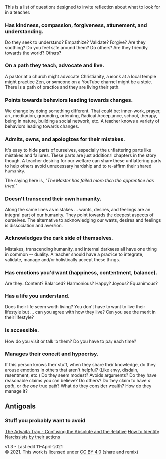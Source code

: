 ﻿This is a list of questions designed to invite reflection about what to look for in a teacher.

### Has kindness, compassion, forgiveness, attunement, and understanding.

Do they seek to understand? Empathize? Validate? Forgive? Are they soothing? Do you feel safe around them? Do others? Are they friendly towards the world? Others?


### On a path  they teach, advocate and live.

A pastor at a church might advocate Christianity, a monk at a local temple might practice Zen, or someone on a YouTube channel might be a stoic. There is a path of practice and they are living their path.


### Points towards behaviors leading towards changes.

We change by doing something different. That could be: inner-work, prayer, art, meditation, grounding, orienting, Radical Acceptance, school, therapy, being in nature, building a social network, etc. A teacher knows a variety of behaviors leading towards changes.

### Admits, owns, and apologizes for their mistakes.

It's easy to hide parts of ourselves, especially the unflattering parts like mistakes and failures. These parts are just additional chapters in the story though. A teacher desiring for our welfare can share these unflattering parts to help others avoid unnecessary hardship and to re-affirm their shared humanity.  
  
The saying here is, _"The Master has failed more than the apprentice has tried."_

  
### Doesn't transcend  their own humanity.

Along the same lines as mistakes ... wants, desires, and feelings are an integral part of our humanity. They point towards the deepest aspects of ourselves. The alternative to acknowledging our wants, desires and feelings is dissociation and aversion.


### Acknowledges the dark side of themselves.

Mistakes, transcending humanity, and internal darkness all have one thing in common -- duality. A teacher should have a practice to integrate, validate, manage and/or holistically accept these things.
 

### Has  emotions  you'd want (happiness, contentment, balance).  

Are they: Content? Balanced? Harmonious? Happy? Joyous? Equanimous?
  
### Has a life you understand.

Does their life seem worth living? You don't have to want to live their lifestyle but ... can you agree with how they live? Can you see the merit in their lifestyle?

### Is accessible.  

How do you visit or talk to them? Do you have to pay each time?

### Manages their conceit and hypocrisy.

If this person knows their stuff, when they share their knowledge, do they arouse emotions in others that aren't helpful? (Like envy, disdain, resentment, etc.) Do they seem modest? Avoids arguments? Do they have reasonable claims you can believe? Do others? Do they claim to have _a path_, or  _the one_  true path? What do they consider wealth? How do they manage it?


## Antigoals
### Stuff you probably want to avoid

[The Advaita Trap - Confusing the Absolute and the Relative](https://www.youtube.com/watch?v=4KXidr0z1RY)
[How to Identify Narcissists by their actions](https://www.sitwithariadne.com/2021/06/the-narcissists-prayer.html)


v1.3 - Last edit 11-April-2021  
© 2021. This work is licensed under  [CC BY 4.0](https://creativecommons.org/licenses/by/4.0/) (share and remix)

